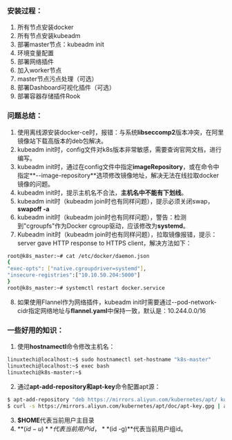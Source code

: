 ### 安装过程：

1. 所有节点安装docker
2. 所有节点安装kubeadm
3. 部署master节点：kubeadm init
4. 环境变量配置
5. 部署网络插件
6. 加入worker节点
7. master节点污点处理（可选）
8. 部署Dashboard可视化插件（可选）
9. 部署容器存储插件Rook

### 问题总结：

1. 使用离线源安装docker-ce时，报错：与系统**libseccomp2**版本冲突，在阿里镜像站下载高版本的deb包解决。
2. kubeadm init时，config文件对k8s版本非常敏感，需要查询官网文档，进行编写。
3. kubeadm init时，通过在config文件中指定**imageRepository**，或在命令中指定**--image-repository**选项修改镜像地址，解决无法在线拉取docker镜像的问题。
4. kubeadm init时，提示主机名不合法，**主机名中不能有下划线**。
5. kubeadm init时（kubeadm join时也有同样问题），提示必须关闭swap，**swapoff -a**
6. kubeadm init时（kubeadm join时也有同样问题），警告：检测到"cgroupfs"作为Docker cgroup驱动，应该修改为**systemd**。
7. Kubeadm init时（kubeadm join时也有同样问题），拉取镜像报错，提示：server gave HTTP response to HTTPS client，解决方法如下：

```sh
root@k8s_master:~# cat /etc/docker/daemon.json              
{
"exec-opts": ["native.cgroupdriver=systemd"],
"insecure-registries":["10.10.50.204:5000"] 
}
root@k8s_master:~# systemctl restart docker.service
```

8. 如果使用Flannel作为网络插件，kubeadm init时需要通过--pod-network-cidr指定网络地址与**flannel.yaml**中保持一致，默认是：10.244.0.0/16

### 一些好用的知识：

1. 使用**hostnamectl**命令修改主机名：

```sh
linuxtechi@localhost:~$ sudo hostnamectl set-hostname "k8s-master"
linuxtechi@localhost:~$ exec bash
linuxtechi@k8s-master:~$
```

2. 通过**apt-add-repository和apt-key**命令配置apt源：

```sh
$ apt-add-repository "deb https://mirrors.aliyun.com/kubernetes/apt/ kubernetes-xenial main"
$ curl -s https://mirrors.aliyun.com/kubernetes/apt/doc/apt-key.gpg | apt-key add
```

3. **$HOME**代表当前用户主目录
4. **$(id -u)**代表当前用户id，**$(id -g)**代表当前用户组id。

